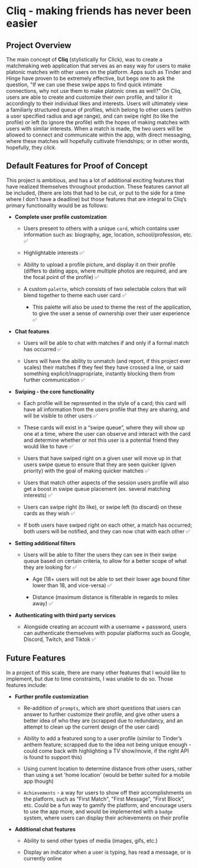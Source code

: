 # Cliq - making friends has never been easier

## Project Overview

The main concept of **Cliq** (stylistically for Click), was to create a matchmaking web application that serves as an easy way for users to make platonic matches with other users on the platform. Apps such as Tinder and Hinge have proven to be extremely effective, but begs one to ask the question, "If we can use these swipe apps to find quick intimate connections, why not use them to make platonic ones as well?" On Cliq, users are able to create and customize their own profile, and tailor it accordingly to their individual likes and interests. Users will ultimately view a familiarly structured queue of profiles, which belong to other users (within a user specified radius and age range), and can swipe right (to like the profile) or left (to ignore the profile) with the hopes of making matches with users with similar interests. When a match is made, the two users will be allowed to connect and communicate within the app, with direct messaging, where these matches will hopefully cultivate friendships; or in other words, hopefully, they *click*.

## Default Features for Proof of Concept

This project is ambitious, and has a lot of additional exciting features that have realized themselves throughout production. These features cannot all be included, (there are lots that had to be cut, or put to the side for a time where I don't have a deadline) but those features that are integral to Cliq’s primary functionality would be as follows:

- **Complete user profile customization**

  - Users present to others with a unique `card`, which contains user information such as: biography, age, location, school/profession, etc. ✅

  - Highlightable interests ✅

  - Ability to upload a profile picture, and display it on their profile (differs to dating apps, where multiple photos are required, and are the focal point of the profile) ✅

  - A custom `palette`, which consists of two selectable colors that will blend together to theme each user card ✅

    - This palette will also be used to theme the rest of the application, to give the user a sense of ownership over their user experience ✅

- **Chat features**

  - Users will be able to chat with matches if and only if a formal match has occurred ✅

  - Users will have the ability to unmatch (and report, if this project ever scales) their matches if they feel they have crossed a line, or said something explicit/inappropriate, instantly blocking them from further communication ✅

- **Swiping - the core functionality**

  - Each profile will be represented in the style of a card; this card will have all information from the users profile that they are sharing, and will be visible to other users ✅

  - These cards will exist in a “swipe queue”, where they will show up one at a time, where the user can observe and interact with the card and determine whether or not this user is a potential friend they would like to have ✅

  - Users that have swiped right on a given user will move up in that users swipe queue to ensure that they are seen quicker (given priority) with the goal of making quicker matches ✅

  - Users that match other aspects of the session users profile will also get a boost in swipe queue placement (ex. several matching interests) ✅

  - Users can swipe right (to like), or swipe left (to discard) on these cards as they wish ✅

  - If both users have swiped right on each other, a match has occurred; both users will be notified, and they can now chat with each other ✅

- **Setting additional filters**

  - Users will be able to filter the users they can see in their swipe queue based on certain criteria, to allow for a better scope of what they are looking for ✅

    - Age (18+ users will not be able to set their lower age bound filter lower than 18, and vice-versa) ✅

    - Distance (maximum distance is filterable in regards to miles away) ✅

- **Authenticating with third party services**

  - Alongside creating an account with a username + password, users can authenticate themselves with popular platforms such as Google, Discord, Twitch, and Tiktok ✅

## Future Features

In a project of this scale, there are many other features that I would like to implement, but due to time constraints, I was unable to do so. Those features include:

- **Further profile customization**

  - Re-addition of `prompts`, which are short questions that users can answer to further customize their profile, and give other users a better idea of who they are (scrapped due to redundancy, and an attempt to clean up the current design of the user card)

  - Ability to add a featured song to a user profile (similar to Tinder’s anthem feature; scrapped due to the idea not being unique enough - could come back with highlighting a TV show/movie, if the right API is found to support this)

  - Using current location to determine distance from other users, rather than using a set 'home location' (would be better suited for a mobile app though)

  - `Achievements` - a way for users to show off their accomplishments on the platform, such as "First Match", "First Message", "First Block", etc. Could be a fun way to gamify the platform, and encourage users to use the app more, and would be implemented with a `badge` system, where users can display their achievements on their profile

- **Additional chat features**

  - Ability to send other types of media (images, gifs, etc.)

  - Display an indicator when a user is typing, has read a message, or is currently online
